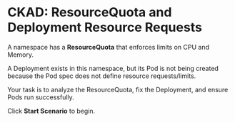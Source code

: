# CKAD: ResourceQuota and Deployment Resource Requests

A namespace has a **ResourceQuota** that enforces limits on CPU and Memory.

A Deployment exists in this namespace, but its Pod is not being created because the Pod spec does not define resource requests/limits.

Your task is to analyze the ResourceQuota, fix the Deployment, and ensure Pods run successfully.

Click **Start Scenario** to begin.
